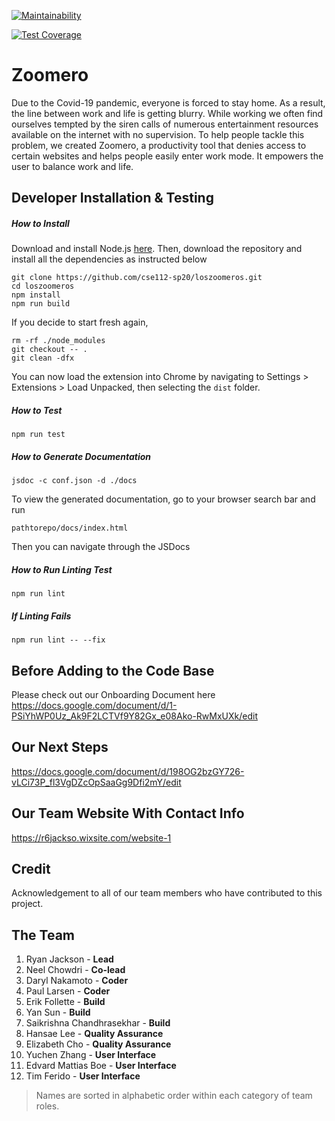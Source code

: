 [![Maintainability](https://api.codeclimate.com/v1/badges/a99a88d28ad37a79dbf6/maintainability)](https://codeclimate.com/github/codeclimate/codeclimate/maintainability)

[![Test Coverage](https://api.codeclimate.com/v1/badges/a99a88d28ad37a79dbf6/test_coverage)](https://codeclimate.com/github/codeclimate/codeclimate/test_coverage)

# Zoomero
Due to the Covid-19 pandemic, everyone is forced to stay home. As a result, the line between work and life is getting blurry. While working we often find ourselves tempted by the siren calls of numerous entertainment resources available on the internet with no supervision. 
To help people tackle this problem, we created Zoomero, a productivity tool that denies access to certain websites and helps people easily enter work mode. It empowers the user to balance work and life.

<!-- ## Installation instructions
To install this Google Chrome extension, download and install Node.js [here](https://nodejs.org/en/). Once installed, open a termnial (PowerShell for Windows) and `cd` into the project directory. Run `npm install` and then `npm run build` to install all dependencies and build the extension, respectively. You can now load the extension into Chrome by navigating to Settings > Extensions > Load Unpacked, then selecting the `dist` folder. -->

## Developer Installation & Testing

##### How to Install
Download and install Node.js [here](https://nodejs.org/en/). Then, download the repository and install all the dependencies as instructed below 
```
git clone https://github.com/cse112-sp20/loszoomeros.git
cd loszoomeros
npm install
npm run build
```
If you decide to start fresh again,
```
rm -rf ./node_modules
git checkout -- .
git clean -dfx
```
You can now load the extension into Chrome by navigating to Settings > Extensions > Load Unpacked, then selecting the `dist` folder.
##### How to Test
```
npm run test
```

##### How to Generate Documentation
```
jsdoc -c conf.json -d ./docs
```
To view the generated documentation, go to your browser search bar and run

```
pathtorepo/docs/index.html
```
Then you can navigate through the JSDocs

##### How to Run Linting Test
```
npm run lint
```
##### If Linting Fails
```
npm run lint -- --fix
```
## Before Adding to the Code Base
Please check out our Onboarding Document here https://docs.google.com/document/d/1-PSiYhWP0Uz_Ak9F2LCTVf9Y82Gx_e08Ako-RwMxUXk/edit

## Our Next Steps
https://docs.google.com/document/d/198OG2bzGY726-vLCi73P_fl3VgDZcOpSaaGg9Dfi2mY/edit

## Our Team Website With Contact Info
https://r6jackso.wixsite.com/website-1

## Credit

Acknowledgement to all of our team members who have contributed to this project.

## The Team
1. Ryan Jackson - **Lead**
2. Neel Chowdri - **Co-lead**
3. Daryl Nakamoto - **Coder**
4. Paul Larsen - **Coder**
5. Erik Follette - **Build**
6. Yan Sun - **Build**
7. Saikrishna Chandhrasekhar - **Build**
8. Hansae Lee - **Quality Assurance**
9. Elizabeth Cho - **Quality Assurance**
10. Yuchen Zhang - **User Interface**
11. Edvard Mattias Boe - **User Interface**
12. Tim Ferido - **User Interface**



> Names are sorted in alphabetic order within each category of team roles.
